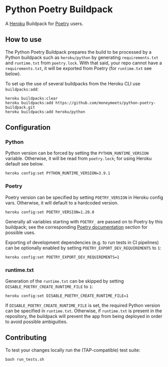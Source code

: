 # Python Poetry Buildpack

A [Heroku](https://devcenter.heroku.com/) Buildpack for [Poetry](https://github.com/python-poetry/poetry) users.

## How to use

The Python Poetry Buildpack prepares the build to be processed by a Python buildpack such as `heroku/python` by generating `requirements.txt` and `runtime.txt` from `poetry.lock`. With that said, your repo cannot have a `requirements.txt`, it will be exported from Poetry (for `runtime.txt` see below).

To set up the use of several buildpacks from the Heroku CLI use `buildpacks:add`:

```
heroku buildpacks:clear
heroku buildpacks:add https://github.com/moneymeets/python-poetry-buildpack.git
heroku buildpacks:add heroku/python
```

## Configuration

### Python

Python version can be forced by setting the `PYTHON_RUNTIME_VERSION` variable. Otherwise, it will be read from `poetry.lock`; for using Heroku default see below.

```
heroku config:set PYTHON_RUNTIME_VERSION=3.9.1
```

### Poetry

Poetry version can be specified by setting `POETRY_VERSION` in Heroku config vars. Otherwise, it will default to a hardcoded version.

```
heroku config:set POETRY_VERSION=1.20.0
```

Generally all variables starting with `POETRY_` are passed on to Poetry by this buildpack; see the corresponding [Poetry documentation](https://python-poetry.org/docs/configuration/#using-environment-variables) section for possible uses.

Exporting of development dependencies (e.g. to run tests in CI pipelines) can be optionally enabled by setting `POETRY_EXPORT_DEV_REQUIREMENTS` to `1`:

```
heroku config:set POETRY_EXPORT_DEV_REQUIREMENTS=1
```

### runtime.txt

Generation of the `runtime.txt` can be skipped by setting `DISABLE_POETRY_CREATE_RUNTIME_FILE` to `1`:

```
heroku config:set DISABLE_POETRY_CREATE_RUNTIME_FILE=1
```

If `DISABLE_POETRY_CREATE_RUNTIME_FILE` is set, the required Python version can be specified in `runtime.txt`. Otherwise, if `runtime.txt` is present in the repository, the buildpack will prevent the app from being deployed in order to avoid possible ambiguities.

## Contributing

To test your changes locally run the (TAP-compatible) test suite:

```
bash run_tests.sh
```
